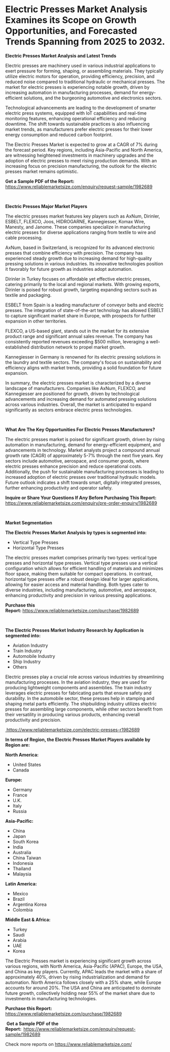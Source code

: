 <p><h1>Electric Presses Market Analysis Examines its Scope on Growth Opportunities, and Forecasted Trends Spanning from 2025 to 2032.</h1></p><p><strong>Electric Presses Market Analysis and Latest Trends</strong></p>
<p><p>Electric presses are machinery used in various industrial applications to exert pressure for forming, shaping, or assembling materials. They typically utilize electric motors for operation, providing efficiency, precision, and reduced noise compared to traditional hydraulic or mechanical presses. The market for electric presses is experiencing notable growth, driven by increasing automation in manufacturing processes, demand for energy-efficient solutions, and the burgeoning automotive and electronics sectors.</p><p>Technological advancements are leading to the development of smarter electric press systems, equipped with IoT capabilities and real-time monitoring features, enhancing operational efficiency and reducing downtime. The shift towards sustainable practices is also influencing market trends, as manufacturers prefer electric presses for their lower energy consumption and reduced carbon footprint.</p><p>The Electric Presses Market is expected to grow at a CAGR of 7% during the forecast period. Key regions, including Asia-Pacific and North America, are witnessing heightened investments in machinery upgrades and the adoption of electric presses to meet rising production demands. With an increasing focus on precision manufacturing, the outlook for the electric presses market remains optimistic.</p></p>
<p><strong>Get a Sample PDF of the Report:&nbsp;</strong> <a href="https://www.reliablemarketsize.com/enquiry/request-sample/1982689?utm_campaign=2628&utm_medium=2&utm_source=Github&utm_content=ia&utm_term=10042025&utm_id=electric-presses">https://www.reliablemarketsize.com/enquiry/request-sample/1982689</a></p>
<p>&nbsp;</p>
<p><strong>Electric Presses Major Market Players</strong></p>
<p><p>The electric presses market features key players such as AxNum, Dirinler, ESBELT, FLEXCO, Joos, HIDROGARNE, Kannegiesser, Komax Wire, Manesty, and Janome. These companies specialize in manufacturing electric presses for diverse applications ranging from textile to wire and cable processing.</p><p>AxNum, based in Switzerland, is recognized for its advanced electronic presses that combine efficiency with precision. The company has experienced steady growth due to increasing demand for high-quality pressing solutions in various industries. Its innovative technologies position it favorably for future growth as industries adopt automation.</p><p>Dirinler in Turkey focuses on affordable yet effective electric presses, catering primarily to the local and regional markets. With growing exports, Dirinler is poised for robust growth, targeting expanding sectors such as textile and packaging.</p><p>ESBELT from Spain is a leading manufacturer of conveyor belts and electric presses. The integration of state-of-the-art technology has allowed ESBELT to capture significant market share in Europe, with prospects for further expansion in other territories.</p><p>FLEXCO, a US-based giant, stands out in the market for its extensive product range and significant annual sales revenue. The company has consistently reported revenues exceeding $500 million, leveraging a well-established distribution network to propel market growth.</p><p>Kannegiesser in Germany is renowned for its electric pressing solutions in the laundry and textile sectors. The company's focus on sustainability and efficiency aligns with market trends, providing a solid foundation for future expansion.</p><p>In summary, the electric presses market is characterized by a diverse landscape of manufacturers. Companies like AxNum, FLEXCO, and Kannegiesser are positioned for growth, driven by technological advancements and increasing demand for automated pressing solutions across various industries. Overall, the market is anticipated to expand significantly as sectors embrace electric press technologies.</p></p>
<p>&nbsp;</p>
<p><strong>What Are The Key Opportunities For Electric Presses Manufacturers?</strong></p>
<p><p>The electric presses market is poised for significant growth, driven by rising automation in manufacturing, demand for energy-efficient equipment, and advancements in technology. Market analysts project a compound annual growth rate (CAGR) of approximately 5-7% through the next five years. Key sectors include automotive, aerospace, and consumer goods, where electric presses enhance precision and reduce operational costs. Additionally, the push for sustainable manufacturing processes is leading to increased adoption of electric presses over traditional hydraulic models. Future outlook indicates a shift towards smart, digitally integrated presses, further enhancing productivity and operator safety.</p></p>
<p><strong>Inquire or Share Your Questions If Any Before Purchasing This Report:</strong> <a href="https://www.reliablemarketsize.com/enquiry/pre-order-enquiry/1982689?utm_campaign=2628&utm_medium=2&utm_source=Github&utm_content=ia&utm_term=10042025&utm_id=electric-presses">https://www.reliablemarketsize.com/enquiry/pre-order-enquiry/1982689</a></p>
<p>&nbsp;</p>
<p><strong>Market Segmentation</strong></p>
<p><strong>The Electric Presses Market Analysis by types is segmented into:</strong></p>
<p><ul><li>Vertical Type Presses</li><li>Horizontal Type Presses</li></ul></p>
<p><p>The electric presses market comprises primarily two types: vertical type presses and horizontal type presses. Vertical type presses use a vertical configuration which allows for efficient handling of materials and minimizes floor space, making them suitable for compact operations. In contrast, horizontal type presses offer a robust design ideal for larger applications, allowing for easier access and material handling. Both types cater to diverse industries, including manufacturing, automotive, and aerospace, enhancing productivity and precision in various pressing applications.</p></p>
<p><strong>Purchase this Report:&nbsp;</strong><a href="https://www.reliablemarketsize.com/purchase/1982689?utm_campaign=2628&utm_medium=2&utm_source=Github&utm_content=ia&utm_term=10042025&utm_id=electric-presses">https://www.reliablemarketsize.com/purchase/1982689</a></p>
<p>&nbsp;</p>
<p><strong>The Electric Presses Market Industry Research by Application is segmented into:</strong></p>
<p><ul><li>Aviation Industry</li><li>Train Industry</li><li>Automobile Industry</li><li>Ship Industry</li><li>Others</li></ul></p>
<p><p>Electric presses play a crucial role across various industries by streamlining manufacturing processes. In the aviation industry, they are used for producing lightweight components and assemblies. The train industry leverages electric presses for fabricating parts that ensure safety and durability. In the automobile sector, these presses help in stamping and shaping metal parts efficiently. The shipbuilding industry utilizes electric presses for assembling large components, while other sectors benefit from their versatility in producing various products, enhancing overall productivity and precision.</p></p>
<p><a href="https://www.reliablemarketsize.com/electric-presses-r1982689?utm_campaign=2628&utm_medium=2&utm_source=Github&utm_content=ia&utm_term=10042025&utm_id=electric-presses">&nbsp;https://www.reliablemarketsize.com/electric-presses-r1982689</a></p>
<p><strong>In terms of Region, the Electric Presses Market Players available by Region are:</strong></p>
<p>
    <p> <strong> North America: </strong>
        <ul>
            <li>United States</li>
            <li>Canada</li>
        </ul>
        </p> 
    <p> <strong> Europe: </strong>
        <ul>
            <li>Germany</li>
            <li>France</li>
            <li>U.K.</li>
            <li>Italy</li>
            <li>Russia</li>
        </ul>
        </p> 
    <p> <strong> Asia-Pacific: </strong>
        <ul>
            <li>China</li>
            <li>Japan</li>
            <li>South Korea</li>
            <li>India</li>
            <li>Australia</li>
            <li>China Taiwan</li>
            <li>Indonesia</li>
            <li>Thailand</li>
            <li>Malaysia</li>
        </ul>
        </p> 
    <p> <strong> Latin America: </strong>
        <ul>
            <li>Mexico</li>
            <li>Brazil</li>
            <li>Argentina Korea</li>
            <li>Colombia</li>
        </ul>
        </p> 
    <p> <strong> Middle East & Africa: </strong>
        <ul>
            <li>Turkey</li>
            <li>Saudi</li>
            <li>Arabia</li>
            <li>UAE</li>
            <li>Korea</li>
        </ul>
    </p>
    </p>
<p><p>The Electric Presses market is experiencing significant growth across various regions, with North America, Asia-Pacific (APAC), Europe, the USA, and China as key players. Currently, APAC leads the market with a share of approximately 40%, driven by rising industrialization and demand for automation. North America follows closely with a 25% share, while Europe accounts for around 20%. The USA and China are anticipated to dominate future growth, collectively holding near 55% of the market share due to investments in manufacturing technologies.</p></p>
<p><strong>Purchase this Report: </strong><a href="https://www.reliablemarketsize.com/purchase/1982689?utm_campaign=2628&utm_medium=2&utm_source=Github&utm_content=ia&utm_term=10042025&utm_id=electric-presses">https://www.reliablemarketsize.com/purchase/1982689</a></p>
<p>&nbsp;<strong>Get a Sample PDF of the Report:&nbsp;&nbsp;</strong><a href="https://www.reliablemarketsize.com/enquiry/request-sample/1982689?utm_campaign=2628&utm_medium=2&utm_source=Github&utm_content=ia&utm_term=10042025&utm_id=electric-presses">https://www.reliablemarketsize.com/enquiry/request-sample/1982689</a></p>
<p><strong></strong></p>
<p>Check more reports on <a href="https://www.reliablemarketsize.com/?utm_campaign=2628&utm_medium=2&utm_source=Github&utm_content=ia&utm_term=10042025&utm_id=electric-presses">https://www.reliablemarketsize.com/</a></p>